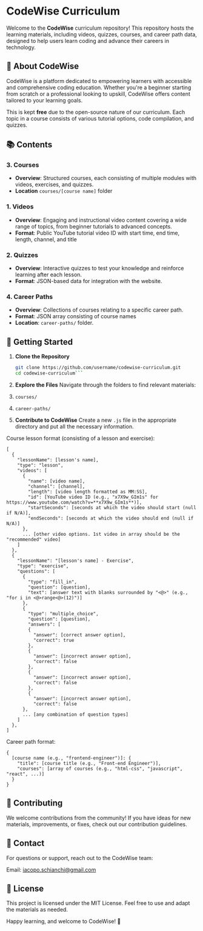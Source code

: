 # CodeWise Curriculum

Welcome to the **CodeWise** curriculum repository! This repository hosts the learning materials, including videos, quizzes, courses, and career path data, designed to help users learn coding and advance their careers in technology.

## 🎯 **About CodeWise**

CodeWise is a platform dedicated to empowering learners with accessible and comprehensive coding education. Whether you're a beginner starting from scratch or a professional looking to upskill, CodeWise offers content tailored to your learning goals.

This is kept **free** due to the open-source nature of our curriculum. Each topic in a course consists of various tutorial options, code compilation, and quizzes.

## 📚 **Contents**

### 3. **Courses**
   - **Overview**: Structured courses, each consisting of multiple modules with videos, exercises, and quizzes.
   - **Location** `courses/[course name]` folder

### 1. **Videos**
   - **Overview**: Engaging and instructional video content covering a wide range of topics, from beginner tutorials to advanced concepts.
   - **Format**: Public YouTube tutorial video ID with start time, end time, length, channel, and title

### 2. **Quizzes**
   - **Overview**: Interactive quizzes to test your knowledge and reinforce learning after each lesson.
   - **Format**: JSON-based data for integration with the website.

### 4. **Career Paths**
   - **Overview**: Collections of courses relating to a specific career path.
   - **Format**: JSON array consisting of course names
   - **Location**: `career-paths/` folder.

## 🚀 **Getting Started**

1. **Clone the Repository**  
   ```bash
   git clone https://github.com/username/codewise-curriculum.git
   cd codewise-curriculum```

2. **Explore the Files**
Navigate through the folders to find relevant materials:

1. `courses/`
2. `career-paths/`

3. **Contribute to CodeWise**
Create a new `.js` file in the appropriate directory and put all the necessary information.

Course lesson format (consisting of a lesson and exercise):
```
[
  {
    "lessonName": [lesson's name],
    "type": "lesson",
    "videos": [
      {
        "name": [video name],
        "channel": [channel],
        "length": [video length formatted as MM:SS],
        "id": [YouTube video ID (e.g., "x7X9w_GIm1s" for https://www.youtube.com/watch?v=**x7X9w_GIm1s**)],
        "startSeconds": [seconds at which the video should start (null if N/A)],
        "endSeconds": [seconds at which the video should end (null if N/A)]
      },
      ... [other video options. 1st video in array should be the "recommended" video]
    ]
  },
  {
    "lessonName": "[lesson's name] - Exercise",
    "type": "exercise",
    "questions": [
      {
        "type": "fill_in",
        "question": [question],
        "text": [answer text with blanks surrounded by "<@>" (e.g., "for i in <@>range<@>(12)")]
      },
      {
        "type": "multiple_choice",
        "question": [question],
        "answers": [
        {
          "answer": [correct answer option],
          "correct": true
        },
        {
          "answer": [incorrect answer option],
          "correct": false
        },
        {
          "answer": [incorrect answer option],
          "correct": false
        },
        {
          "answer": [incorrect answer option],
          "correct": false
      },
      ... [any combination of question types]
    ]
  },
]
```

Career path format:
```
{
  [course name (e.g., "frontend-engineer")]: {
    "title": [course title (e.g., "Front-end Engineer")],
    "courses": [array of courses (e.g., "html-css", "javascript", "react", ...)]
  }
}
```

## 🤝 **Contributing**

We welcome contributions from the community! If you have ideas for new materials, improvements, or fixes, check out our contribution guidelines.

## 📧 **Contact**

For questions or support, reach out to the CodeWise team:

Email: iacopo.schianchi@gmail.com

## 🌟 **License**
This project is licensed under the MIT License. Feel free to use and adapt the materials as needed.

Happy learning, and welcome to CodeWise! 🎉
